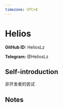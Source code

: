 ```yaml
---
timezone: UTC+8
---
```


# Helios

**GitHub ID:** HeliosLz

**Telegram:** @HeliosLz

## Self-introduction

非开发者的尝试

## Notes

<!-- Content_START -->


<!-- Content_END -->
